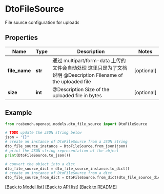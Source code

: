 # DtoFileSource

File source configuration for uploads

## Properties

Name | Type | Description | Notes
------------ | ------------- | ------------- | -------------
**file_name** | **str** | 通过 multipart/form-data 上传的文件会自动处理 这里只是为了文档说明 @Description Filename of the uploaded file | [optional] 
**size** | **int** | @Description Size of the uploaded file in bytes | [optional] 

## Example

```python
from rcabench.openapi.models.dto_file_source import DtoFileSource

# TODO update the JSON string below
json = "{}"
# create an instance of DtoFileSource from a JSON string
dto_file_source_instance = DtoFileSource.from_json(json)
# print the JSON string representation of the object
print(DtoFileSource.to_json())

# convert the object into a dict
dto_file_source_dict = dto_file_source_instance.to_dict()
# create an instance of DtoFileSource from a dict
dto_file_source_from_dict = DtoFileSource.from_dict(dto_file_source_dict)
```
[[Back to Model list]](../README.md#documentation-for-models) [[Back to API list]](../README.md#documentation-for-api-endpoints) [[Back to README]](../README.md)


